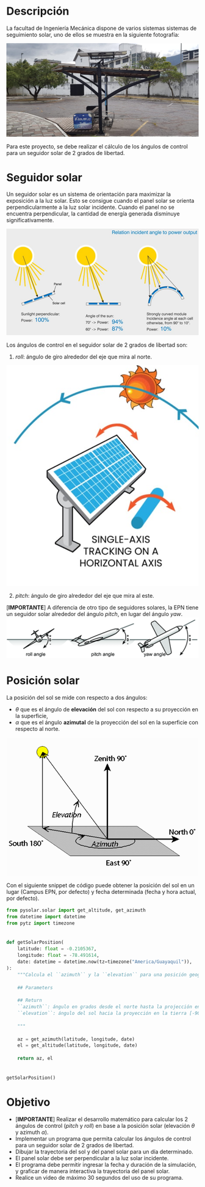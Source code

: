 # Descripción
La facultad de Ingeniería Mecánica dispone de varios sistemas sistemas de seguimiento solar, uno de ellos se muestra en la siguiente fotografía:

<img src="Imagen de WhatsApp 2024-07-25 a las 15.55.52_bf8ee51a.jpg" width="600" />

Para este proyecto, se debe realizar el cálculo de los ángulos de control para un seguidor solar de 2 grados de libertad. 

# Seguidor solar
Un seguidor solar es un sistema de orientación para maximizar la exposición a la luz solar. Esto se consigue cuando el panel solar se orienta perpendicularmente a la luz solar incidente. Cuando el panel no se encuentra perpendicular, la cantidad de energía generada disminuye significativamente.

![alt text](image-6.png)

Los ángulos de control en el seguidor solar de 2 grados de libertad son:

1. $roll$: ángulo de giro alrededor del eje que mira al norte.

![alt text](image-3.png)

2. $pitch$: ángulo de giro alrededor del eje que mira al este.

[**IMPORTANTE**] A diferencia de otro tipo de seguidores solares, la EPN tiene un seguidor solar alrededor del ángulo $pitch$, en lugar del ángulo $yaw$. 
![alt text](image-4.png)

# Posición solar
La posición del sol se mide con respecto a dos ángulos: 
* $\theta$ que es el ángulo de **elevación** del sol con respecto a su proyección en la superficie,
* $\alpha$ que es el ángulo **azimutal** de la proyección del sol en la superficie con respecto al norte.

![alt text](image-1.png)


Con el siguiente snippet de código puede obtener la posición del sol en un lugar (Campus EPN, por defecto) y fecha determinada (fecha y hora actual, por defecto).

```python
from pysolar.solar import get_altitude, get_azimuth
from datetime import datetime
from pytz import timezone


def getSolarPosition(
    latitude: float = -0.2105367,
    longitude: float = -78.491614,
    date: datetime = datetime.now(tz=timezone("America/Guayaquil")),
):
    """Calcula el ``azimuth`` y la ``elevation`` para una posición geográfica (por defecto la EPN) y la fecha ``date``.

    ## Parameters

    ## Return
    ``azimuth``: ángulo en grados desde el norte hasta la projección en la tierra [0 -> 360).
    ``elevation``: ángulo del sol hacia la proyección en la tierra [-90 -> 90].

    """

    az = get_azimuth(latitude, longitude, date)
    el = get_altitude(latitude, longitude, date)

    return az, el


getSolarPosition()
```

# Objetivo
* [**IMPORTANTE**] Realizar el desarrollo matemático para calcular los 2 ángulos de control ($pitch$ y $roll$) en base a la posición solar (elevación $\theta$ y azimuth $\alpha$).
* Implementar un programa que permita calcular los ángulos de control para un seguidor solar de 2 grados de libertad.
* Dibujar la trayectoria del sol y del panel solar para un día determinado.
* El panel solar debe ser perpendicular a la luz solar incidente.
* El programa debe permitir ingresar la fecha y duración de la simulación, y graficar de manera interactiva la trayectoria del panel solar.
* Realice un video de máximo 30 segundos del uso de su programa.



